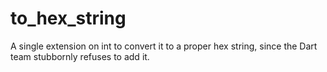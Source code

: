# to_hex_string
A single extension on int to convert it to a proper hex string, since the Dart team stubbornly refuses to add it.

